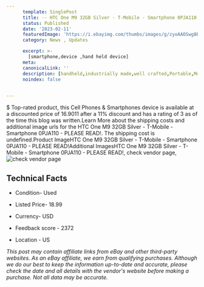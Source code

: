 ```yaml
---
      template: SinglePost
      title: -- HTC One M9 32GB Silver - T-Mobile - Smartphone 0PJA110 - PLEASE READ!
      status: Published
      date: '2023-02-11'
      featuredImage: 'https://i.ebayimg.com/thumbs/images/g/zyoAAOSwg8Bj4BE7/s-l225.jpg'
      category: News , Updates

      excerpt: >-
        [smartphone,device ,hand held device]
      meta:
      canonicalLink: ''
      description: [handheld,industrially made,well crafted,Portable,Mobile,Compact,Convenient,Lightweight,Maneuverable,Man-portable,Miniature,Carriable,Hand-held,Light,Holdable,Transportable,Mobile device,Pocket-sized,On-the-go,Wireless,Cordless,Compact size,Convenient size, smartphone,device ,hand held device]
      noindex: false

        
---
```

$
    Top-rated product, this Cell Phones & Smartphones device is available at a discounted price of 16.9011 after a 11% discount and has a rating of 3 as of the time this blog was written.Learn More about the shipping costs and additional image urls for the HTC One M9 32GB Silver - T-Mobile - Smartphone 0PJA110 - PLEASE READ!. The shipping cost is undefined.Product ImageHTC One M9 32GB Silver - T-Mobile - Smartphone 0PJA110 - PLEASE READ!Additional ImagesHTC One M9 32GB Silver - T-Mobile - Smartphone 0PJA110 - PLEASE READ!, check vendor page, ![check vendor page](https://origin-galleryplus.ebayimg.com/ws/web/165924380463_2_0_1/225x225.jpg,https://origin-galleryplus.ebayimg.com/ws/web/165924380463_3_0_1/225x225.jpg,https://origin-galleryplus.ebayimg.com/ws/web/165924380463_4_0_1/225x225.jpg,https://origin-galleryplus.ebayimg.com/ws/web/165924380463_5_0_1/225x225.jpg,https://origin-galleryplus.ebayimg.com/ws/web/165924380463_6_0_1/225x225.jpg)
    
    

 ## Technical Facts 



     
      

 - Condition- Used 


      

 - Listed Price- 18.99 


      

 - Currency- USD 


      

 - Feedback score - 2372 


      

 - Location - US 


      
      

 *_This post may contain affiliate links from eBay and other third-party websites. As an eBay affiliate, we earn from qualifying purchases. Although we do our best to keep the information up-to-date and accurate, please check the date and all details with the vendor's website before making a purchase. Not all data may be accurate._*



    
    
    
    
    